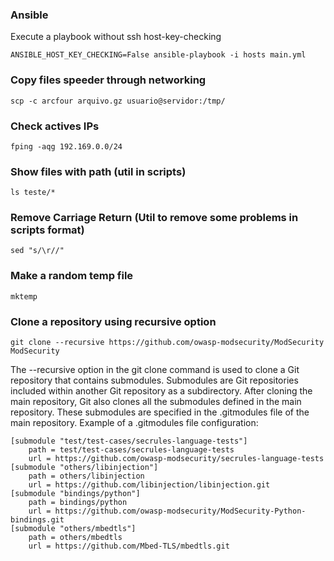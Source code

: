 ### Ansible
Execute a playbook without ssh host-key-checking
```
ANSIBLE_HOST_KEY_CHECKING=False ansible-playbook -i hosts main.yml
```
### Copy files speeder through networking
```
scp -c arcfour arquivo.gz usuario@servidor:/tmp/
```
### Check actives IPs
```
fping -aqg 192.169.0.0/24
```
### Show files with path (util in scripts)
```
ls teste/*
```
### Remove Carriage Return (Util to remove some problems in scripts format)
```
sed "s/\r//"
```
### Make a random temp file
```
mktemp
```
### Clone a repository using recursive option
```
git clone --recursive https://github.com/owasp-modsecurity/ModSecurity ModSecurity
```
The --recursive option in the git clone command is used to clone a Git repository that contains submodules. Submodules are Git repositories included within another Git repository as a subdirectory. After cloning the main repository, Git also clones all the submodules defined in the main repository. These submodules are specified in the .gitmodules file of the main repository. Example of a .gitmodules file configuration:
```
[submodule "test/test-cases/secrules-language-tests"]
	path = test/test-cases/secrules-language-tests
	url = https://github.com/owasp-modsecurity/secrules-language-tests
[submodule "others/libinjection"]
	path = others/libinjection
	url = https://github.com/libinjection/libinjection.git
[submodule "bindings/python"]
	path = bindings/python
	url = https://github.com/owasp-modsecurity/ModSecurity-Python-bindings.git
[submodule "others/mbedtls"]
	path = others/mbedtls
	url = https://github.com/Mbed-TLS/mbedtls.git
```

